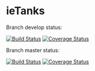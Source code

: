 ieTanks
=======

Branch develop status:

[![Build Status](https://travis-ci.org/artekorzel/ieTanks.png?branch=develop)](https://travis-ci.org/artekorzel/ieTanks)
[![Coverage Status](https://coveralls.io/repos/artekorzel/ieTanks/badge.png?branch=develop)](https://coveralls.io/r/artekorzel/ieTanks?branch=develop)


Branch master status:

[![Build Status](https://travis-ci.org/artekorzel/ieTanks.png?branch=master)](https://travis-ci.org/artekorzel/ieTanks)
[![Coverage Status](https://coveralls.io/repos/artekorzel/ieTanks/badge.png?branch=master)](https://coveralls.io/r/artekorzel/ieTanks?branch=master)
